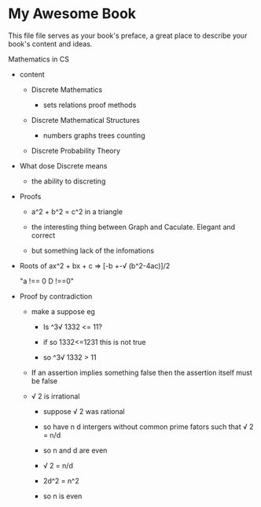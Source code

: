 # My Awesome Book

This file file serves as your book's preface, a great place to describe your book's content and ideas.



Mathematics in CS



- content

  - Discrete Mathematics

    - sets relations proof methods 

  - Discrete Mathematical Structures 

    - numbers graphs trees counting

  - Discrete Probability Theory

- What dose Discrete means

  - the ability to discreting 

- Proofs

  - a^2 + b^2 = c^2 in a triangle

  - the interesting thing between Graph and Caculate. Elegant and correct

  - but something lack of the infomations

- Roots of ax^2 + bx + c =&gt; \[-b +-√ \(b^2-4ac\)\]/2 

  "a !== 0  D !==0"

- Proof by contradiction

  - make a suppose eg

    - Is ^3√ 1332 &lt;= 11?

    - if so 1332&lt;=1231 this is not true

    - so ^3√ 1332 &gt; 11

  - If an assertion implies something false then the assertion itself must be false

  - √ 2 is irrational

    - suppose √ 2 was rational 

    - so have n d intergers without common prime fators such that √ 2 = n/d

    - so n and  d are even

    - √ 2 = n/d

    - 2d^2 = n^2

    - so n is even



